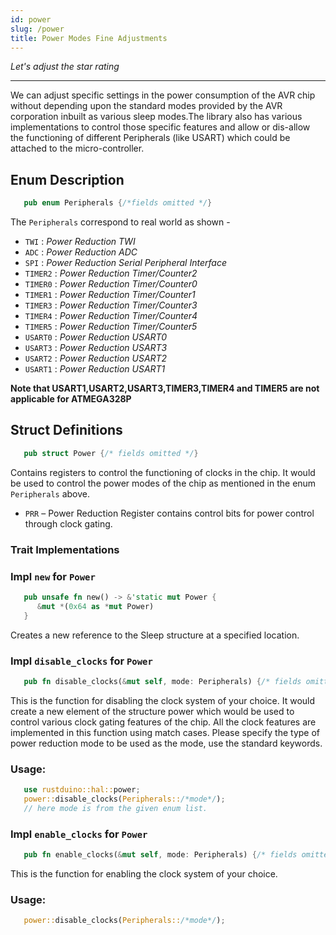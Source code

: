 ```yaml
---
id: power
slug: /power
title: Power Modes Fine Adjustments
---
```


*Let's adjust the star rating*

---

We can adjust specific settings in the power consumption of the AVR chip without depending upon the standard modes provided by the AVR corporation inbuilt as various sleep modes.The library also has various implementations to control those specific features and allow or dis-allow the functioning of different Peripherals (like USART) which could be attached to the micro-controller.

## Enum Description

```rust
   pub enum Peripherals {/*fields omitted */}  
```
The `Peripherals` correspond to real world as shown -
* `TWI`    :  *Power Reduction TWI*
* `ADC`    :  *Power Reduction ADC*
* `SPI`    :  *Power Reduction Serial Peripheral Interface*
* `TIMER2` :  *Power Reduction Timer/Counter2*
* `TIMER0` :  *Power Reduction Timer/Counter0*
* `TIMER1` :  *Power Reduction Timer/Counter1*
* `TIMER3` :  *Power Reduction Timer/Counter3*
* `TIMER4` :  *Power Reduction Timer/Counter4*
* `TIMER5` :  *Power Reduction Timer/Counter5*
* `USART0` :  *Power Reduction USART0*
* `USART3` :  *Power Reduction USART3*
* `USART2` :  *Power Reduction USART2*
* `USART1` :  *Power Reduction USART1*

**Note that USART1,USART2,USART3,TIMER3,TIMER4 and TIMER5 are not applicable for ATMEGA328P**


## Struct Definitions

```rust
   pub struct Power {/* fields omitted */}
```
Contains registers to control the functioning of clocks in the chip.
It would be used to control the power modes of the chip as mentioned
in the enum `Peripherals` above.

* `PRR` – Power Reduction Register contains control bits for power control through clock gating.

### Trait Implementations

### Impl `new` for `Power`

```rust
   pub unsafe fn new() -> &'static mut Power {
      &mut *(0x64 as *mut Power)
   }
```
 Creates a new reference to the Sleep structure at a specified location.

### Impl `disable_clocks` for `Power`

```rust
   pub fn disable_clocks(&mut self, mode: Peripherals) {/* fields omitted */}

```

This is the function for disabling the clock system of your choice.
It would create a new element of the structure power
which would be used to control various clock gating features of the chip.
All the clock features are implemented in this function using match cases.
Please specify the type of power reduction mode to be used as the mode,
use the standard keywords.

 ### Usage:

```rust
   use rustduino::hal::power;
   power::disable_clocks(Peripherals::/*mode*/);
   // here mode is from the given enum list.
```

### Impl `enable_clocks` for `Power`

```rust
   pub fn enable_clocks(&mut self, mode: Peripherals) {/* fields omitted */}
```

This is the function for enabling the clock system of your choice.

 ### Usage:

```rust
   power::disable_clocks(Peripherals::/*mode*/);
```
